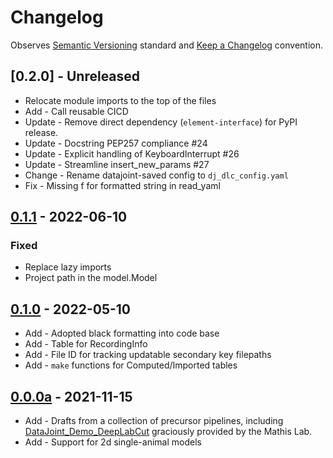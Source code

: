# Changelog

Observes [Semantic Versioning](https://semver.org/spec/v2.0.0.html) standard and [Keep a Changelog](https://keepachangelog.com/en/1.0.0/) convention.

## [0.2.0] - Unreleased
+ Relocate module imports to the top of the files
+ Add - Call reusable CICD
+ Update - Remove direct dependency (`element-interface`) for PyPI release.
+ Update - Docstring PEP257 compliance #24 
+ Update - Explicit handling of KeyboardInterrupt #26
+ Update - Streamline insert_new_params #27
+ Change - Rename datajoint-saved config to `dj_dlc_config.yaml`
+ Fix - Missing f for formatted string in read_yaml

## [0.1.1] - 2022-06-10
### Fixed
+ Replace lazy imports
+ Project path in the model.Model

## [0.1.0] - 2022-05-10

+ Add - Adopted black formatting into code base
+ Add - Table for RecordingInfo
+ Add - File ID for tracking updatable secondary key filepaths
+ Add - `make` functions for Computed/Imported tables

## [0.0.0a] - 2021-11-15

+ Add - Drafts from a collection of precursor pipelines, including [DataJoint_Demo_DeepLabCut](https://github.com/MMathisLab/DataJoint_Demo_DeepLabCut) graciously provided by the Mathis Lab.
+ Add - Support for 2d single-animal models

[0.1.1]: https://github.com/datajoint/element-deeplabcut/compare/0.1.0...0.1.1
[0.1.0]: https://github.com/datajoint/element-deeplabcut/compare/0.0.0a...0.1.0
[0.0.0a]: https://github.com/datajoint/element-deeplabcut/releases/tag/0.0.0a
